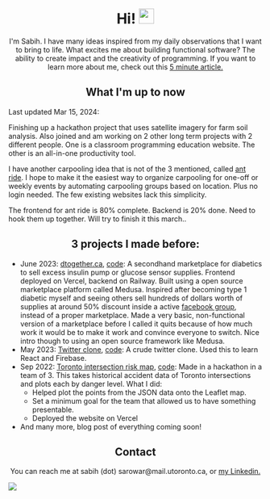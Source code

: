 <div id="header" align="center">
  <h1>
    Hi!
    <img src="https://media.giphy.com/media/hvRJCLFzcasrR4ia7z/giphy.gif" width="30px" />
  </h1>
  <p>
    I'm Sabih. I have many ideas inspired from my daily observations that I want to bring to life. What excites me about building functional software? The ability to create impact and the creativity of programming. If you want to learn more about me, check out this <a target="_blank" href="https://www.sabih.me/posts/about-me-in-5-minutes/">5 minute article.</a>
  </p>
  <h2>What I'm up to now</h2>
    <div align="left">
      <p>Last updated Mar 15, 2024:</p>
      <p>Finishing up a hackathon project that uses satellite imagery for farm soil analysis. Also joined and am working on 2 other long term projects with 2 different people. One is a classroom programming education website. The other is an all-in-one productivity tool.</p>
    <p>I have another carpooling idea that is not of the 3 mentioned, called <a href="https://ant-ride-1dvw.vercel.app/" target="_blank">ant ride</a>. I hope to make it the easiest way to organize carpooling for one-off or weekly events by automating carpooling groups based on location. Plus no login needed. The few existing websites lack this simplicity.</p>
    <p>The frontend for ant ride is 80% complete. Backend is 20% done. Need to hook them up together. Will try to finish it this march..</p>
    </div>
  <h2 style="font-weight: bold">3 projects I made before:</h2>
  <ul align="left">
    <li><span>June 2023: </span><a href="https://dtogether.ca" target="_blank">dtogether.ca</a>, <a href="https://github.com/kleenkanteen/dtogether.ca-backend">code</a>: A secondhand marketplace for diabetics to sell excess insulin pump or glucose sensor supplies. Frontend deployed on Vercel, backend on Railway. Built using a open source marketplace platform called Medusa. Inspired after becoming type 1 diabetic myself and seeing others sell hundreds of dollars worth of supplies at around 50% discount inside a active <a href="https://www.facebook.com/groups/1087611668259945/" target="_blank">facebook group</a>, instead of a proper marketplace. Made a very basic, non-functional version of a marketplace before I called it quits because of how much work it would be to make it work and convince everyone to switch. Nice intro though to using an open source framework like Medusa.</li>
    <li>May 2023: <a href="https://learn-react-e4942.web.app/" target="_blank">Twitter clone</a>, <a href="https://github.com/kleenkanteen/twitter-clone">code</a>: A crude twitter clone. Used this to learn React and Firebase.</li>
    <li>Sep 2022: <a href="https://toronto-intersection-risk.netlify.app" target="_blank">Toronto intersection risk map</a>, <a href="https://github.com/kleenkanteen/HackTo2022Hive">code</a>: Made in a hackathon in a team of 3. This takes historical accident data of Toronto intersections and plots each by danger level. What I did:
      <ul>
        <li>Helped plot the points from the JSON data onto the Leaflet map.</li>
        <li>Set a minimum goal for the team that allowed us to have something presentable.</li>
        <li>Deployed the website on Vercel</li>
      </ul>
      <li>And many more, blog post of everything coming soon!</li>
  </ul>
  <p>
  <h2>Contact</h2>
  <div>You can reach me at sabih (dot) sarowar@mail.utoronto.ca, or <a href="https://www.linkedin.com/in/sabihsarowar/" target="_blank">my Linkedin.</a></div>
</div>

[![](https://ga-beacon.appspot.com/G-V5DLNR5FL3/github/readme?pixel)](https://github.com/kleenkanteen)
